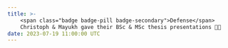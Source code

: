 ```yaml
---
title: >-
    <span class="badge badge-pill badge-secondary">Defense</span>
    Christoph & Mayukh gave their BSc & MSc thesis presentations 🍾🥂
date: 2023-07-19 11:00:00 UTC
---
```

